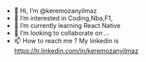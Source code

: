 - 👋 Hi, I’m @keremozanyilmaz
- 👀 I’m interested in Coding,Nba,F1,
- 🌱 I’m currently learning React Native
- 💞️ I’m looking to collaborate on ...
- 📫 How to reach me ? My linkedin is https://tr.linkedin.com/in/keremozanyilmaz

<!---
keremozanyilmaz/keremozanyilmaz is a ✨ special ✨ repository because its `README.md` (this file) appears on your GitHub profile.
You can click the Preview link to take a look at your changes.
--->
